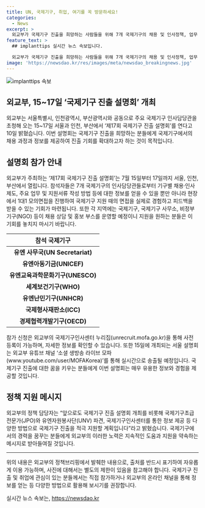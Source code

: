 ```yaml
---
title: UN, 국제기구, 취업, 여기를 꼭 방문하세요!
categories:
  - News
excerpt: >
  외교부가 국제기구 진출을 희망하는 사람들을 위해 7개 국제기구의 채용 및 인사정책, 업무 및 지원서류 작성 방법 등을 안내하는 제17회 국제기구 진출 설명회를 15~17일에 서울, 인천, 부산에서 개최한다. 참가자들은 1대1 모의면접 실전을 통해 국제기구 채용에 도움을 받을 수 있으며, 이를 위해 미리 국제기구인사센터 누리집에서 사전등록이 가능하다. 또한 외교부는 앞으로도 다양한 방법으로 국제기구 진출을 적극 지원할 예정이라고 밝혔다. (출처: 정책브리핑 www.korea.kr)
feature_text: >
  ## implanttips 실시간 뉴스 속보입니다.

  외교부가 국제기구 진출을 희망하는 사람들을 위해 7개 국제기구의 채용 및 인사정책, 업무 및 지원서류 작성 방법 등을 안내하는 제17회 국제기구 진출 설명회를 15~17일에 서울, 인천, 부산에서 개최한다. 참가자들은 1대1 모의면접 실전을 통해 국제기구 채용에 도움을 받을 수 있으며, 이를 위해 미리 국제기구인사센터 누리집에서 사전등록이 가능하다. 또한 외교부는 앞으로도 다양한 방법으로 국제기구 진출을 적극 지원할 예정이라고 밝혔다. (출처: 정책브리핑 www.korea.kr)
image: 'https://newsdao.kr/res/images/meta/newsdao_breakingnews.jpg'
---
```


<p><img src="https://newsdao.kr/res/images/meta/newsdao_breakingnews.jpg" alt="implanttips 속보" /></p>

<h2>외교부, 15~17일 ‘국제기구 진출 설명회’ 개최</h2>

<p data-ke-size="size16">외교부는 서울특별시, 인천광역시, 부산광역시와 공동으로 주요 국제기구 인사담당관을 초청해 오는 15~17일 서울과 인천, 부산에서 ‘제17회 국제기구 진출 설명회’를 연다고 10일 밝혔습니다. 이번 설명회는 국제기구 진출을 희망하는 분들에게 국제기구에서의 채용 과정과 정보를 제공하여 진출 기회를 확대하고자 하는 것이 목적입니다.</p>

<h2 data-ke-size="size26">설명회 참가 안내</h2>

<p data-ke-size="size16">외교부가 주최하는 ‘제17회 국제기구 진출 설명회’는 7월 15일부터 17일까지 서울, 인천, 부산에서 열립니다. 참석자들은 7개 국제기구의 인사담당관들로부터 기구별 채용·인사제도, 주요 업무 및 지원서류 작성 방법 등에 대한 정보를 얻을 수 있을 뿐만 아니라 현장에서 1대1 모의면접을 진행하여 국제기구 지원 때의 면접을 실제로 경험하고 피드백을 받을 수 있는 기회가 마련됩니다. 또한 각 지역에는 국제기구, 국제기구 사무소, 비정부기구(NGO) 등이 채용 상담 및 홍보 부스를 운영할 예정이니 지원을 원하는 분들은 이 기회를 놓치지 마시기 바랍니다.</p>

<table>
<thead>
    <tr>
        <th style="text-align: center; height: 17px;"><b>참석 국제기구</b></th>
    </tr>
</thead>
<tbody>
    <tr>
        <td style="text-align: center; height: 17px;"><b>유엔 사무국(UN Secretariat)</b></td>
    </tr>
    <tr>
        <td style="text-align: center; height: 17px;"><b>유엔아동기금(UNICEF)</b></td>
    </tr>
    <tr>
        <td style="text-align: center; height: 17px;"><b>유엔교육과학문화기구(UNESCO)</b></td>
    </tr>
    <tr>
        <td style="text-align: center; height: 17px;"><b>세계보건기구(WHO)</b></td>
    </tr>
    <tr>
        <td style="text-align: center; height: 17px;"><b>유엔난민기구(UNHCR)</b></td>
    </tr>
    <tr>
        <td style="text-align: center; height: 17px;"><b>국제형사재판소(ICC)</b></td>
    </tr>
    <tr>
        <td style="text-align: center; height: 17px;"><b>경제협력개발기구(OECD)</b></td>
    </tr>
</tbody>
</table>

<p data-ke-size="size16">참가 신청은 외교부의 국제기구인사센터 누리집(unrecruit.mofa.go.kr)을 통해 사전 등록이 가능하며, 자세한 정보를 확인할 수 있습니다. 또한 15일에 개최되는 서울 설명회는 외교부 유튜브 채널 ‘소셜 생방송 라이브 모파(www.youtube.com/user/MOFAKorea)’를 통해 실시간으로 송출될 예정입니다. 국제기구 진출에 대한 꿈을 키우는 분들에게 이번 설명회는 매우 유용한 정보와 경험을 제공할 것입니다.</p>

<h2 data-ke-size="size26">정책 지원 메시지</h2>

<p data-ke-size="size16">외교부의 정책 담당자는 “앞으로도 국제기구 진출 설명회 개최를 비롯해 국제기구초급전문가(JPO)와 유엔자원봉사단(UNV) 파견, 국제기구인사센터를 통한 정보 제공 등 다양한 방법으로 국제기구 진출을 적극 지원할 계획입니다”라고 밝혔습니다. 국제기구에서의 경력을 꿈꾸는 분들에게 외교부의 이러한 노력은 지속적인 도움과 지원을 약속하는 메시지로 받아들여질 것입니다.</p>

<hr>

<p data-ke-size="size16">위의 내용은 외교부의 정책브리핑에서 발췌한 내용으로, 출처를 반드시 표기하여 자유롭게 이용 가능하며, 사진에 대해서는 별도의 제한이 있음을 참고해야 합니다. 국제기구 진출 및 취업에 관심이 있는 분들께서는 직접 참가하거나 외교부의 온라인 채널을 통해 정보를 얻는 등 다양한 방법으로 활용해 보시기를 권장합니다.</p>
실시간 뉴스 속보는, <a href="https://newsdao.kr" rel="dofollow">https://newsdao.kr</a>


